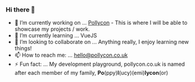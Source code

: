 ### Hi there 👋

- 🔭 I’m currently working on ... [Pollycon](https://pollycon.co.uk/) - This is where I will be able to showcase my projects / work.
- 🌱 I’m currently learning ... VueJS
- 👯 I’m looking to collaborate on ... Anything really, I enjoy learning new things!
- 📫 How to reach me: ... hello@pollycon.co.uk
- ⚡ Fun fact: ... My development playground, pollycon.co.uk is named after each member of my family, **Po**(ppy)**l**(ucy)(emi)**lycon**(or)
